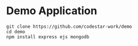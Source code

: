 # Demo Application

```
git clone https://github.com/codestar-work/demo
cd demo
npm install express ejs mongodb
```